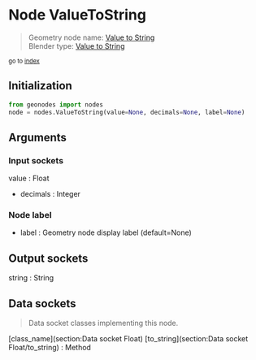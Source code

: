 
# Node ValueToString

> Geometry node name: [Value to String](https://docs.blender.org/manual/en/latest/modeling/geometry_nodes/material/value_to_string.html)<br>
  Blender type: [Value to String](https://docs.blender.org/api/current/bpy.types.FunctionNodeValueToString.html)
  
<sub>go to [index](/docs/index.md)</sub>

## Initialization

```python
from geonodes import nodes
node = nodes.ValueToString(value=None, decimals=None, label=None)
```



## Arguments


### Input sockets

value : Float
- decimals : Integer

### Node label

- label : Geometry node display label (default=None)

## Output sockets

string : String

## Data sockets

> Data socket classes implementing this node.
  
[class_name](section:Data socket Float) [to_string](section:Data socket Float/to_string) : Method

